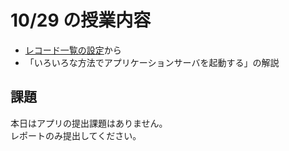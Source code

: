 # 10/29 の授業内容
- [レコード一覧の設定](https://jp.cybozu.help/k/ja/user/app_settings/view.html)から
- 「いろいろな方法でアプリケーションサーバを起動する」の解説

## 課題
本日はアプリの提出課題はありません。  
レポートのみ提出してください。
